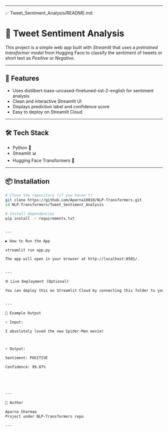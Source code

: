 
---

✅ Tweet_Sentiment_Analysis/README.md

# 💬 Tweet Sentiment Analysis

This project is a simple web app built with *Streamlit* that uses a *pretrained transformer model* from Hugging Face to classify the sentiment of tweets or short text as *Positive* or *Negative*.

---

## 🚀 Features
- Uses distilbert-base-uncased-finetuned-sst-2-english for sentiment analysis
- Clean and interactive Streamlit UI
- Displays prediction label and confidence score
- Easy to deploy on Streamlit Cloud

---

## 🛠 Tech Stack
- Python 🐍
- Streamlit 📊
- Hugging Face Transformers 🤗

---

## 📦 Installation

```bash
# Clone the repository (if you haven't)
git clone https://github.com/Aparna10010/NLP-Transformers.git
cd NLP-Transformers/Tweet_Sentiment_Analysis

# Install dependencies
pip install -r requirements.txt


---

▶ How to Run the App

streamlit run app.py

The app will open in your browser at http://localhost:8501/.


---

🌐 Live Deployment (Optional)

You can deploy this on Streamlit Cloud by connecting this folder to your GitHub account and selecting app.py as the entry point.


---

📄 Example Output

> Input:

I absolutely loved the new Spider-Man movie!



> Output:

Sentiment: POSITIVE

Confidence: 99.87%





---

🙌 Author

Aparna Sharmaa
Project under NLP-Transformers repo

---

